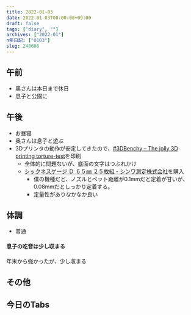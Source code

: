 ```yaml
---
title: 2022-01-03
date: 2022-01-03T00:00:00+09:00
draft: false
tags: ["diary", ""]
archives: ["2022-01"]
n年日記: ["0103"]
slug: 248606
---
```

## 午前
- 奥さんは本日まで休日
- 息子と公園に
## 午後
- お昼寝
- 奥さんは息子と遊ぶ
- 3Dプリンタの動作が安定してきたので、[#3DBenchy – The jolly 3D printing torture-test](https://www.3dbenchy.com/)を印刷
  - 全体的に問題ないが、底面の文字はつぶれかけ
  - [シックネスゲージ Ｄ ６５㎜ ２５枚組 - シンワ測定株式会社](https://www.shinwasokutei.co.jp/products/73782/)を購入
    - 僕の機種だと、ノズルとベット距離が0.1mmだと定着が甘いが、0.08mmだとしっかり定着する。
    - 定量性がありなかなか良い
## 体調
- 普通
#### 息子の吃音は少し収まる
年末から強かったが、少し収まる
## その他
## 今日のTabs